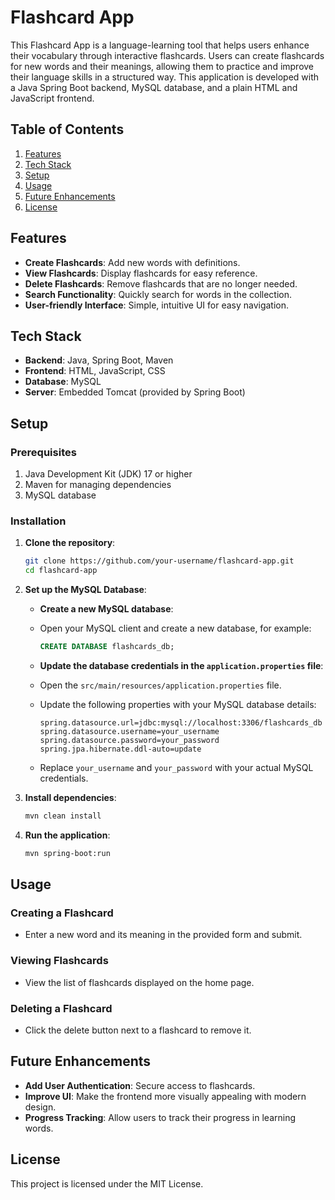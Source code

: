 # Flashcard App

This Flashcard App is a language-learning tool that helps users enhance their vocabulary through interactive flashcards. Users can create flashcards for new words and their meanings, allowing them to practice and improve their language skills in a structured way. This application is developed with a Java Spring Boot backend, MySQL database, and a plain HTML and JavaScript frontend.

## Table of Contents
1. [Features](#features)
2. [Tech Stack](#tech-stack)
3. [Setup](#setup)
4. [Usage](#usage)
5. [Future Enhancements](#future-enhancements)
6. [License](#license)

## Features

- **Create Flashcards**: Add new words with definitions.
- **View Flashcards**: Display flashcards for easy reference.
- **Delete Flashcards**: Remove flashcards that are no longer needed.
- **Search Functionality**: Quickly search for words in the collection.
- **User-friendly Interface**: Simple, intuitive UI for easy navigation.

## Tech Stack

- **Backend**: Java, Spring Boot, Maven
- **Frontend**: HTML, JavaScript, CSS
- **Database**: MySQL
- **Server**: Embedded Tomcat (provided by Spring Boot)

## Setup

### Prerequisites

1. Java Development Kit (JDK) 17 or higher
2. Maven for managing dependencies
3. MySQL database

### Installation

1. **Clone the repository**:
   ```bash
   git clone https://github.com/your-username/flashcard-app.git
   cd flashcard-app
   
2. **Set up the MySQL Database**:

   - **Create a new MySQL database**: 
   - Open your MySQL client and create a new database, for example:
     ```sql
     CREATE DATABASE flashcards_db;
     ```

   - **Update the database credentials in the `application.properties` file**:
   - Open the `src/main/resources/application.properties` file.
   - Update the following properties with your MySQL database details:
     ```properties
     spring.datasource.url=jdbc:mysql://localhost:3306/flashcards_db
     spring.datasource.username=your_username
     spring.datasource.password=your_password
     spring.jpa.hibernate.ddl-auto=update
     ```
   - Replace `your_username` and `your_password` with your actual MySQL credentials.
     
3. **Install dependencies**:
   ```bash
   mvn clean install
   
4. **Run the application**:
   ```bash
   mvn spring-boot:run

## Usage

### Creating a Flashcard
- Enter a new word and its meaning in the provided form and submit.

### Viewing Flashcards
- View the list of flashcards displayed on the home page.

### Deleting a Flashcard
- Click the delete button next to a flashcard to remove it.

## Future Enhancements

- **Add User Authentication**: Secure access to flashcards.
- **Improve UI**: Make the frontend more visually appealing with modern design.
- **Progress Tracking**: Allow users to track their progress in learning words.

## License

This project is licensed under the MIT License.

